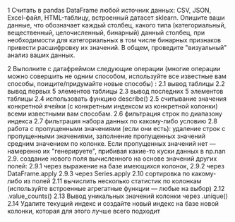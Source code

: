 1 Считать в pandas DataFrame любой источник данных: CSV, JSON, Excel-файл, HTML-таблицу, встроенный датасет sklearn. Опишите ваши данные, что обозначает каждый столбец, какого типа (категориальный, вещественный, целочисленный, бинарный) данный столбец, при необходимости для категориальных в том числе бинарных признаков привести расшифровку их значений. В общем, проведите "визуальный" анализ ваших данных.

2 Выполните с датафреймом следующие операции (многие операции можно совершить не одним способом, используйте все известные вам способы, поищите/придумайте новые способы) :
2.1 вывод таблицы
2.2 вывод первых 5 элементов таблицы
2.3 вывод последних 5 элементов таблицы
2.4 использовать функцию describe()
2.5 считывание значения конкретной ячейки (с конкретным индексом из конкретной колонки) всеми известными вам способам.
2.6 фильтрация строк по диапазону индекса
2.7 фильтрация набора данных по какому-либо условию
2.8 работа с пропущенными значениями (если они есть): удаление строк с пропущенными значениями, заполнение пропущенных значений средним значением по колонке. Если пропущенных значений нет — намеренно их "генерируете", прибивая какие-то куски данных в np.nan
2.9. создание нового поля вычисленного на основе значений других полей:
2.9.1 через выражение на базе имеющихся колонок,
2.9.2 через DataFrame.apply
2.9.3 через Series.apply
2.10 сортировка по какому-либо из полей
2.11 вычислить несколько статистик по колонкам (используйте встроенные агрегатные функции — любые на выбор)
2.12 .value_counts()
2.13 Вывод уникальных значений колонки через .unique()
2.14 Удалите текущий индекс и создайте новый индекс на базе новой колонки, которая для этого лучше всего подходит
